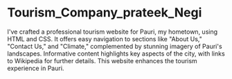 # Tourism_Company_prateek_Negi
I've crafted a professional tourism website for Pauri, my hometown, using HTML and CSS. It offers easy navigation to sections like "About Us," "Contact Us," and "Climate," complemented by stunning imagery of Pauri's landscapes. Informative content highlights key aspects of the city, with links to Wikipedia for further details. This website enhances the tourism experience in Pauri.
